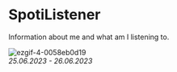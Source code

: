 # SpotiListener
Information about me and what am I listening to.

![ezgif-4-0058eb0d19](https://github.com/ShadowPrice1328/SpotiListener/assets/60846759/080c682d-a0d6-458d-b0ce-a120c802313e) <br>
_25.06.2023 - 26.06.2023_
